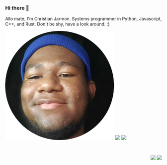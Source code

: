 ### Hi there 👋

<!--
**kyeou/kyeou** is a ✨ _special_ ✨ repository because its `README.md` (this file) appears on your GitHub profile.

Here are some ideas to get you started:

- 🔭 I’m currently working on ...
- 🌱 I’m currently learning ...
- 👯 I’m looking to collaborate on ...
- 🤔 I’m looking for help with ...
- 💬 Ask me about ...
- 📫 How to reach me: ...
- 😄 Pronouns: ...
- ⚡ Fun fact: ...
-->




Allo mate, I'm Christian Jarmon. Systems programmer in Python, Javascript, C++, and Rust. Don't be shy, have a look around. :)
<p align="left">
<img  src="me.png" width = 350>
<img src = "https://github-readme-streak-stats.herokuapp.com?user=kyeou&hide_border=true&theme=dark" width = 400>
<img  src = "https://github-readme-stats.vercel.app/api?username=kyeou&show_icons=true&theme=dark" width = 400> 
</p>
<br>

<p align = "right">
   <img src = "https://github-readme-stats.vercel.app/api/top-langs/?username=kyeou&layout=compact&theme=dark&langs_count=10&hide=llvm&exclude_repo=C-Projects,Java-Projects" width = 400>
   <img  src = "https://github-readme-stats.vercel.app/api?username=kyeou&show_icons=true&theme=dark" width = 400> 
</p>
